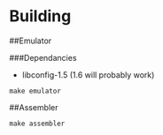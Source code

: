 Building
===============

##Emulator

###Dependancies

* libconfig-1.5 (1.6 will probably work)

`make emulator`

##Assembler

`make assembler`
